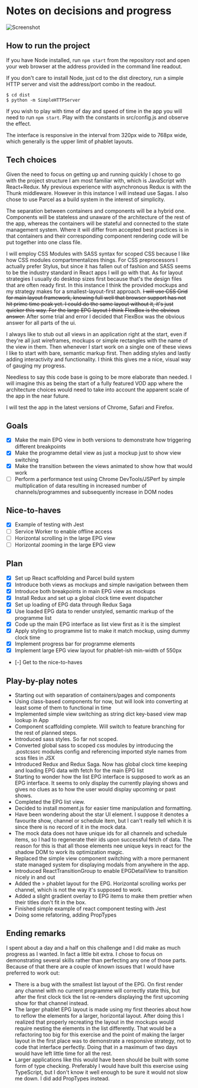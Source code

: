 # Notes on decisions and progress

![Screenshot](https://raw.githubusercontent.com/nordhagen/native-candidate-tester/nordhagen/mockups/screenshot-iphone.png)

## How to run the project

If you have Node installed, run `npm start` from the repository root and open your web browser at the address provided in the command line readout.

If you don't care to install Node, just cd to the dist directory, run a simple HTTP server and visit the address/port combo in the readout.

```
$ cd dist
$ python -m SimpleHTTPServer
```

If you wish to play with time of day and speed of time in the app you will need to run `npm start`. Play with the constants in src/config.js and observe the effect.

The interface is responsive in the interval from 320px wide to 768px wide, which generally is the upper limit of phablet layouts.

## Tech choices

Given the need to focus on getting up and running quickly I chose to go with the project structure I am most familiar with, which is JavaScript with React+Redux. My previous experience with asynchronous Redux is with the Thunk middleware. However in this instance I will instead use Sagas. I also chose to use Parcel as a build system in the interest of simplicity.

The separation between containers and components will be a hybrid one. Components will be stateless and unaware of the architecture of the rest of the app, whereas the containers will be stateful and connected to the state management system. Where it will differ from accepted best practices is in that containers and their corresponding component rendering code will be put together into one class file.

I will employ CSS Modules with SASS syntax for scoped CSS because I like how CSS modules compartmentalizes things. For CSS preprocessors I actually prefer Stylus, but since it has fallen out of fashion and SASS seems to be the industry standard in React apps I will go with that. As for layout strategies I usually do desktop sizes first because that's the design files that are often ready first. In this instance I think the provided mockups and my strategy makes for a smallest-layout-first approach. ~~I will use CSS Grid for main layout framework, knowing full well that browser support has not hit prime time peak yet. I could do the same layout without it, it's just quicker this way. For the large EPG layout I think FlexBox is the obvious answer.~~ After some trial and error I decided that FlexBox was the obvious answer for all parts of the ui.

I always like to stub out all views in an application right at the start, even if they're all just wireframes, mockups or simple rectangles with the name of the view in them. Then whenever I start work on a single one of these views I like to start with bare, semantic markup first. Then adding styles and lastly adding interactivity and functionality. I think this gives me a nice, visual way of gauging my progress.

Needless to say this code base is going to be more elaborate than needed. I will imagine this as being the start of a fully featured VOD app where the architecture choices would need to take into account the apparent scale of the app in the near future.

I will test the app in the latest versions of Chrome, Safari and Firefox.

## Goals

- [x] Make the main EPG view in both versions to demonstrate how triggering different breakpoints
- [x] Make the programme detail view as just a mockup just to show view switching
- [x] Make the transition between the views animated to show how that would work
- [ ] Perform a performance test using Chrome DevTools/JSPerf by simple multiplication of data resulting in increased number of channels/programmes and subsequently increase in DOM nodes

## Nice-to-haves

- [x] Example of testing with Jest
- [ ] Service Worker to enable offline access
- [ ] Horizontal scrolling in the large EPG view
- [ ] Horizontal zooming in the large EPG view

## Plan

- [x] Set up React scaffolding and Parcel build system
- [x] Introduce both views as mockups and simple navigation between them
- [x] Introduce both breakpoints in main EPG view as mockups
- [x] Install Redux and set up a global clock time event dispatcher
- [x] Set up loading of EPG data through Redux Saga
- [x] Use loaded EPG data to render unstyled, semantic markup of the programme list
- [x] Code up the main EPG interface as list view first as it is the simplest
- [x] Apply styling to programme list to make it match mockup, using dummy clock time
- [x] Implement progress bar for programme elements
- [x] Implement large EPG view layout for phablet-ish min-width of 550px
- [-] Get to the nice-to-haves

## Play-by-play notes

- Starting out with separation of containers/pages and components
- Using class-based components for now, but will look into converting at least some of them to functional in time
- Implemented simple view switching as string dict key-based view map lookup in App
- Component scaffolding complete. Will switch to feature branching for the rest of planned steps.
- Introduced sass styles. So far not scoped.
- Converted global sass to scoped css modules by introducing the .postcssrc modules config and referencing imported style names from scss files in JSX
- Introduced Redux and Redux Saga. Now has global clock time keeping and loading EPG data with fetch for the main EPG list
- Starting to wonder how the list EPG interface is supposed to work as an EPG interface. It seems to only display the currently playing shows and gives no clues as to how the user would display upcoming or past shows.
- Completed the EPG list view.
- Decided to install moment.js for easier time manipulation and formatting.
- Have been wondering about the star UI element. I suppose it denotes a favourite show, channel or schedule item, but I can't really tell which it is since there is no record of it in the mock data.
- The mock data does not have unique ids for all channels and schedule items, so I had to regenerate their ids upon successful fetch of data. The reason for this is that all those elements nee unique keys in react for the shadow DOM to work its optimization magic.
- Replaced the simple view component switching with a more permanent state managed system for displaying modals from anywhere in the app.
- Introduced ReactTransitionGroup to enable EPGDetailView to transition nicely in and out
- Added the > phablet layout for the EPG. Horizontal scrolling works per channel, which is not the way it's supposed to work.
- Added a slight gradient overlay to EPG items to make them prettier when their titles don't fit in the box.
- Finished simple example of react component testing with Jest
- Doing some refatoring, adding PropTypes

## Ending remarks

I spent about a day and a half on this challenge and I did make as much progress as I wanted. In fact a little bit extra. I chose to focus on demonstrating several skills rather than perfecting any one of those parts. Because of that there are a couple of known issues that I would have preferred to work out:

- There is a bug with the smallest list layout of the EPG. On first render any channel with no current programme will correctly state this, but after the first clock tick the list re-renders displaying the first upcoming show for that channel instead.
- The larger phablet EPG layout is made using my first theories about how to reflow the elements for a larger, horizontal layout. After doing this I realized that properly recreating the layout in the mockups would require nesting the elements in the list differently. That would be a refactoring too big for this exercise and the point of making the larger layout in the first place was to demonstrate a responsive strategy, not to code that interface perfectly. Doing that in a maximum of two days would have left little time for all the rest.
- Larger applications like this would have been should be built with some form of type checking. Preferably I would have built this exercise using TypeScript, but I don't know it well enough to be sure it would not slow me down. I did add PropTypes instead.

